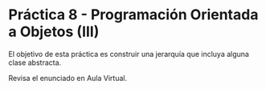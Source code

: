 # Práctica 8 - Programación Orientada a Objetos (III)
El objetivo de esta práctica es construir una jerarquía que incluya alguna clase abstracta.

Revisa el enunciado en Aula Virtual.
